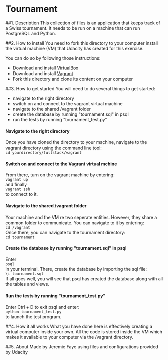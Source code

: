 # Tournament


##1. Description
This collection of files is an application that keeps track of a Swiss tournament. It needs to be run on a machine that can run PostgreSQL and Python.


##2. How to install
You need to fork this directory to your computer install the virtual machine (VM) that Udacity has created for this exercise.

You can do so by following those instructions:
- Download and install [VirtualBox](https://www.virtualbox.org/wiki/Downloads)
- Download and install [Vagrant](https://www.vagrantup.com/downloads.html)
- Fork this directory and clone its content on your computer


##3. How to get started
You will need to do several things to get started:
- navigate to the right directory
- switch on and connect to the vagrant virtual machine
- navigate to the shared /vagrant folder
- create the database by running "tournament.sql" in psql
- run the tests by running "tournament_test.py"

#### Navigate to the right directory
Once you have cloned the directory to your machine, navigate to the vagrant directory using the command line tool:  
`cd yourdirectory/fullstack/vagrant`  

#### Switch on and connect to the Vagrant virtual mchine
From there, turn on the vagrant machine by entering:  
`vagrant up`  
and finally  
`vagrant ssh`  
to connect to it.

#### Navigate to the shared /vagrant folder
Your machine and the VM re two seperate entities. However, they share a common folder to communicate. You can navigate to it by entering:  
`cd /vagrant`  
Once there, you can navigate to the tournament directory:  
`cd tournament`  

#### Create the database by running "tournament.sql" in psql
Enter  
`psql`  
in your terminal.
There, create the database by importing the sql file:  
`\i tournament.sql`  
If all goes well, you will see that psql has created the database along with all the tables and views.

#### Run the tests by running "tournament_test.py"
Enter Ctrl + D to exit psql and enter:  
`python tournament_test.py`  
to launch the test program.


##4. How it all works
What you have done here is effectively creating a virtual computer inside your own. All the code is stored inside the VM which makes it available to your computer via the /vagrant directory. 


##5. About
Made by Jeremie Faye using files and configurations provided by Udacity 